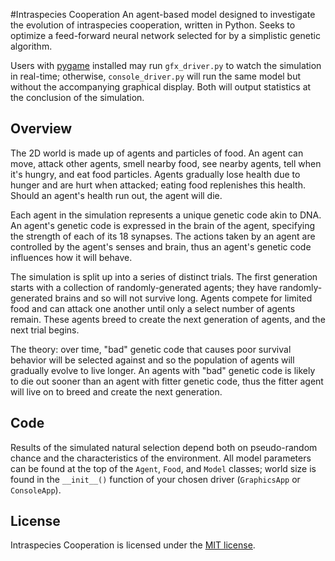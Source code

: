 #Intraspecies Cooperation
An agent-based model designed to investigate the evolution of intraspecies cooperation, written in Python.  Seeks to optimize a feed-forward neural network selected for by a simplistic genetic algorithm.

Users with [pygame](http://www.pygame.org) installed may run `gfx_driver.py` to watch the simulation in real-time; otherwise, `console_driver.py` will run the same model but without the accompanying graphical display. Both will output statistics at the conclusion of the simulation.

## Overview
The 2D world is made up of agents and particles of food. An agent can move, attack other agents, smell nearby food, see nearby agents, tell when it's hungry, and eat food particles. Agents gradually lose health due to hunger and are hurt when attacked; eating food replenishes this health. Should an agent's health run out, the agent will die.

Each agent in the simulation represents a unique genetic code akin to DNA. An agent's genetic code is expressed in the brain of the agent, specifying the strength of each of its 18 synapses. The actions taken by an agent are controlled by the agent's senses and brain, thus an agent's genetic code influences how it will behave.

The simulation is split up into a series of distinct trials. The first generation starts with a collection of randomly-generated agents; they have randomly-generated brains and so will not survive long. Agents compete for limited food and can attack one another until only a select number of agents remain. These agents breed to create the next generation of agents, and the next trial begins.

The theory: over time, "bad" genetic code that causes poor survival behavior will be selected against and so the population of agents will gradually evolve to live longer. An agents with "bad" genetic code is likely to die out sooner than an agent with fitter genetic code, thus the fitter agent will live on to breed and create the next generation.

## Code
Results of the simulated natural selection depend both on pseudo-random chance and the characteristics of the environment. All model parameters can be found at the top of the `Agent`, `Food`, and `Model` classes; world size is found in the `__init__()` function of your chosen driver (`GraphicsApp` or `ConsoleApp`).

## License
Intraspecies Cooperation is licensed under the [MIT license](https://github.com/pkorth/intraspecies-cooperation/blob/master/LICENSE).
